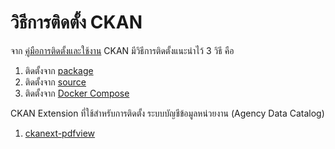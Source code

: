 # วิธีการติดตั้ง CKAN

จาก [คู่มือการติดตั้งและใช้งาน][docs] CKAN มีวิธีการติดตั้งแนะนำไว้ 3 วิธี คือ
   1. ติดตั้งจาก [package][insPackage]
   2. ติดตั้งจาก [source][insSource]
   3. ติดตั้งจาก [Docker Compose][insDocker]

CKAN Extension ที่ใช้สำหรับการติดตั้ง ระบบบัญชีข้อมูลหน่วยงาน (Agency Data Catalog)
   1. [ckanext-pdfview](ckan-extension.md#1-ckanext-pdfview)



   [docs]: <https://docs.ckan.org/en/2.8/maintaining/installing/index.html>
   [insPackage]: <from-package.md>
   [insSource]: <from-source.md>
   [insDocker]: <from-docker-compose.md>
